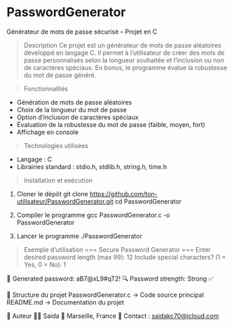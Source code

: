 # PasswordGenerator

Générateur de mots de passe sécurisé – Projet en C

> Description
Ce projet est un générateur de mots de passe aléatoires développé en langage C. Il permet à l’utilisateur de créer des mots de passe personnalisés selon la longueur souhaitée et l’inclusion ou non de caractères spéciaux. En bonus, le programme évalue la robustesse du mot de passe généré.

> Fonctionnalités
- Génération de mots de passe aléatoires
- Choix de la longueur du mot de passe
- Option d’inclusion de caractères spéciaux
- Évaluation de la robustesse du mot de passe (faible, moyen, fort)
- Affichage en console

> Technologies utilisées
- Langage : C
- Librairies standard : stdio.h, stdlib.h, string.h, time.h


> Installation et exécution
1. Cloner le dépôt
git clone https://github.com/ton-utilisateur/PasswordGenerator.git
cd PasswordGenerator


2. Compiler le programme
gcc PasswordGenerator.c -o PasswordGenerator


3. Lancer le programme
./PasswordGenerator



> Exemple d’utilisation
=== Secure Password Generator ===
Enter desired password length (max 99): 12
Include special characters? (1 = Yes, 0 = No): 1

🔐 Generated password: aB7@xL9#qT2!
🔍 Password strength: Strong ✅



📁 Structure du projet
PasswordGenerator.c     → Code source principal
README.md                → Documentation du projet



📌 Auteur
👩‍💻 Saida
📍 Marseille, France
📧 Contact : saidakc70@icloud.com

